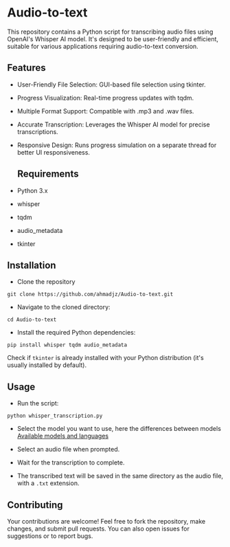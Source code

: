 # Audio-to-text

This repository contains a Python script for transcribing audio files using OpenAI's Whisper AI model. It's designed to be user-friendly and efficient, suitable for various applications requiring audio-to-text conversion.

## Features

- User-Friendly File Selection: GUI-based file selection using tkinter.

- Progress Visualization: Real-time progress updates with tqdm.

- Multiple Format Support: Compatible with .mp3 and .wav files.

- Accurate Transcription: Leverages the Whisper AI model for precise transcriptions.

- Responsive Design: Runs progress simulation on a separate thread for better UI responsiveness.

  ## Requirements

- Python 3.x

- whisper

- tqdm

- audio_metadata

- tkinter

## Installation

- Clone the repository

```
git clone https://github.com/ahmadjz/Audio-to-text.git
```

- Navigate to the cloned directory:

```
cd Audio-to-text
```

- Install the required Python dependencies:

```
pip install whisper tqdm audio_metadata
```

Check if `tkinter` is already installed with your Python distribution (it's usually installed by default).

## Usage

- Run the script:

```
python whisper_transcription.py
```

- Select the model you want to use, here the differences between models [Available models and languages](https://github.com/openai/whisper#available-models-and-languages)

- Select an audio file when prompted.

- Wait for the transcription to complete.

- The transcribed text will be saved in the same directory as the audio file, with a `.txt` extension.

## Contributing

Your contributions are welcome! Feel free to fork the repository, make changes, and submit pull requests. You can also open issues for suggestions or to report bugs.
